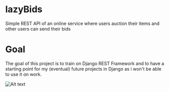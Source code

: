 # lazyBids
Simple REST API of an online service where users auction their items and other users can send their bids

# Goal
The goal of this project is to train on Django REST Framework and to have a starting point for my (eventual) future projects in Django as i won't be able to use it on work.

![Alt text](https://www.django-rest-framework.org/img/logo.png "django rest framework")
